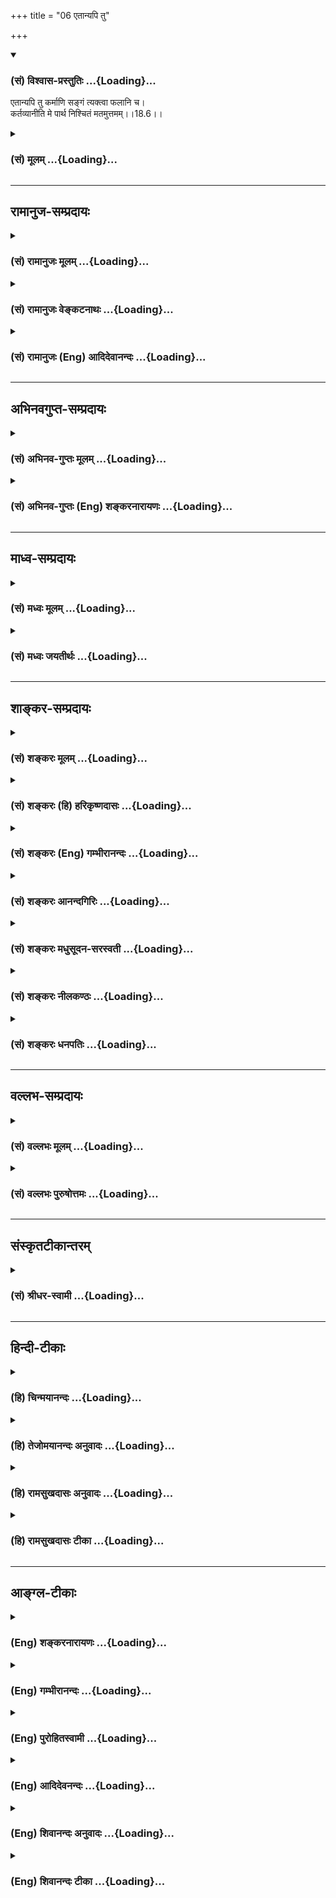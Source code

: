 +++
title = "06 एतान्यपि तु"

+++
<div class="js_include" newlevelforh1="3" title="(सं) विश्वास-प्रस्तुतिः" unfilled url="/purANam/mahAbhAratam/06-bhIShma-parva/02-bhagavad-gItA-parva/saMskRtam/vishvAsa-prastutiH/18_moxa-saMnyAsa-yogaH/06_etAnyapi_tu.md">
<details open><summary><h3>(सं) विश्वास-प्रस्तुतिः ...{Loading}...</h3></summary>

एतान्यपि तु कर्माणि सङ्गं त्यक्त्वा फलानि च।  
कर्तव्यानीति मे पार्थ निश्चितं मतमुत्तमम्।।18.6।।
</details>
</div>
<div class="js_include collapsed" newlevelforh1="3" title="(सं) मूलम्" unfilled url="/purANam/mahAbhAratam/06-bhIShma-parva/02-bhagavad-gItA-parva/saMskRtam/mUlam/18_moxa-saMnyAsa-yogaH/06_etAnyapi_tu.md">
<details><summary><h3>(सं) मूलम् ...{Loading}...</h3></summary>

एतान्यपि तु कर्माणि सङ्गं त्यक्त्वा फलानि च।  
कर्तव्यानीति मे पार्थ निश्चितं मतमुत्तमम्।।18.6।।
</details>
</div>


_________________
## रामानुज-सम्प्रदायः
<div class="js_include collapsed" newlevelforh1="3" title="(सं) रामानुजः मूलम्" unfilled url="/purANam/mahAbhAratam/06-bhIShma-parva/02-bhagavad-gItA-parva/saMskRtam/rAmAnujaH/mUlam/18_moxa-saMnyAsa-yogaH/06_etAnyapi_tu.md">
<details><summary><h3>(सं) रामानुजः मूलम् ...{Loading}...</h3></summary>

।।18.6।। यस्मात् मनीषिणां यज्ञदानतपःप्रभृतीनि पावनानि; तस्माद् उपासनवद्
**एतानि अपि** यज्ञादीनि **कर्माणि** मदाराधनरूपाणि **सङ्गं** कर्मणि ममतां
**फलानि च त्यक्त्वा** अहरह आप्रयाणाद् उपासननिर्वृत्तये मुमुक्षुणा
**कर्तव्यानि इति** मम **निश्चितम् उत्तमं मतम्।**

</details>
</div>
<div class="js_include collapsed" newlevelforh1="3" title="(सं) रामानुजः वेङ्कटनाथः" unfilled url="/purANam/mahAbhAratam/06-bhIShma-parva/02-bhagavad-gItA-parva/saMskRtam/rAmAnujaH/venkaTanAthaH/18_moxa-saMnyAsa-yogaH/06_etAnyapi_tu.md">
<details><summary><h3>(सं) रामानुजः वेङ्कटनाथः ...{Loading}...</h3></summary>

  
  
।।18.6।। एवं पावनत्वोक्त्यात्याज्यं दोषवत् \[18।3\] इति पक्षः
प्रतिक्षिप्तः। निश्चयं श्रृणु \[18।4\] इत्यादिनोक्त एवार्थःएतान्यपि इति
श्लोकेन निर्दोषत्वाध्यवसायार्थं निगमनात्मना दृढीक्रियत इत्यपुनरुक्तिः।
हेतुसाध्यभावेन पूर्वोत्तरग्रन्थौ सङ्गमयतियस्मादिति।
मनीषिशब्दसूचितोपासनसमानयोगक्षेमताद्योतनाय अपिशब्द इत्याह --
उपासनवदेतान्यपीति। परमात्मप्रीतिद्वारा कर्मणां
पावनत्वादिसिद्ध्यर्थमाहमदाराधनरूपाणीति। सङ्गशब्दस्य फलत्यागोक्त्या
पुनरुक्तिं परिहरतिकर्मणि ममतामिति। निश्चितमिति -- नात्र पुनस्त्वया
संशयितव्यमिति भावः। उत्तममिति -- असर्वज्ञानामन्येषामेतद्विरुद्धं
स्वरूपत्यागादिमतं सर्वमधमत्वादनादरणीयमिति भावः।  
  

</details>
</div>
<div class="js_include collapsed" newlevelforh1="3" title="(सं) रामानुजः (Eng) आदिदेवानन्दः" unfilled url="/purANam/mahAbhAratam/06-bhIShma-parva/02-bhagavad-gItA-parva/saMskRtam/rAmAnujaH/english/AdidevAnandaH/18_moxa-saMnyAsa-yogaH/06_etAnyapi_tu.md">
<details><summary><h3>(सं) रामानुजः (Eng) आदिदेवानन्दः ...{Loading}...</h3></summary>

18.6 Since sacrifices, gifts, austerities etc., are the means for the
purification of the wise, therefore, it is My decided and final view
that they should be performed as a part of my worship until one's death,
renouncing attachment, viz., possessiveness towards actions and their
fruits.

</details>
</div>


_________________
## अभिनवगुप्त-सम्प्रदायः
<div class="js_include collapsed" newlevelforh1="3" title="(सं) अभिनव-गुप्तः मूलम्" unfilled url="/purANam/mahAbhAratam/06-bhIShma-parva/02-bhagavad-gItA-parva/saMskRtam/abhinava-guptaH/mUlam/18_moxa-saMnyAsa-yogaH/06_etAnyapi_tu.md">
<details><summary><h3>(सं) अभिनव-गुप्तः मूलम् ...{Loading}...</h3></summary>

।।18.4 -- 18.11।। तदत्रैव विशेषनिर्णयाय मतान्युपन्यस्यति -- त्याज्यमिति।
दोषवत् हिंसादिमत्त्वात् +++(S हिंसादित्त्वात ;N हिंसादिसत्त्वात् )+++
पापयुक्तम्। तत् कर्म,+++(S;;N substitutes फलं for कर्म )+++ त्याज्यम्; न
सर्वं शुभफलम् इति केचित् त्यागे विशेषं मन्यन्ते साङ्ख्यगृह्या इव। अन्ये
तु मीमांसककञ्चुकानुप्रविष्टाः +++(K मीमांसाकंचुक -- )+++ -- क्रत्वर्थोऽहि
शास्त्रादवगम्यते +++(S. IV; i; 2 )+++ इति। तथातस्माद्या वैदिकी हिंसा -- +++(SV.
I; i; 2; verse 23 )+++इत्यादिनयेन इतिकर्तव्यतांशभागिनी हिंसा +++(S;;N omit
हिंसा )+++ हिंसैव न भवति। न हिंस्यात् इति सामान्यशास्त्रस्य तत्र बाधनात्
श्येनाद्येव तु ( श्येन द्येव न तु ) हिंसा। फलांशे भावनायाश्च
प्रत्ययोऽनुविधायकः +++(SV; I; i; 2; verse 222 )+++ इति। अ \[ तोऽ \] न्यान्
हिंसादियोगिनोऽपि न त्यजेत्। शास्त्रैकशरणकार्याकार्यविभागाः पण्डिता इति
मन्यन्ते।।3।। निश्चयमित्यादि अभिधीयते इत्यन्तम्। तत्र त्वयं निश्चयः --
प्राग्लक्षितगुणस्वरूपवैचित्र्यात् त्यागस्यैव सत्त्वरजस्तमोमय्या
चित्तवृत्त्या क्रियमाणस्य तद्विशिष्टस्वभावावभासित \[ त्वात् \]
वस्तुस्थित्या त्यागो नाम परब्रह्मविदां +++(; N परमब्रह्म -- )+++
सिद्ध्यसिद्ध्यादिषु समतया रागद्वेषपरिहारेण फलप्रेप्साविरहेण (
फलप्रेक्षा) कर्मणां निर्वर्त्तनम्। अत एव आह -- राजसं तामसं च त्यागं
कृत्वा न कश्चित् ( न किंचित् ) \[ त्याग \] फलसंबन्धः; इति। सात्त्विकस्य
तु त्यागात् ( त्यागस्य )। शास्त्रार्थपालनात्मकं फलम्।
त्यक्तगुणग्रामग्रहस्य पुनर्मुनेः सत्यतः त्यागवाचो युक्तिरुपपत्तिमती।

</details>
</div>
<div class="js_include collapsed" newlevelforh1="3" title="(सं) अभिनव-गुप्तः (Eng) शङ्करनारायणः" unfilled url="/purANam/mahAbhAratam/06-bhIShma-parva/02-bhagavad-gItA-parva/saMskRtam/abhinava-guptaH/english/shankaranArAyaNaH/18_moxa-saMnyAsa-yogaH/06_etAnyapi_tu.md">
<details><summary><h3>(सं) अभिनव-गुप्तः (Eng) शङ्करनारायणः ...{Loading}...</h3></summary>

18.6 See Comment under 18.11

</details>
</div>


_________________
## माध्व-सम्प्रदायः
<div class="js_include collapsed" newlevelforh1="3" title="(सं) मध्वः मूलम्" unfilled url="/purANam/mahAbhAratam/06-bhIShma-parva/02-bhagavad-gItA-parva/saMskRtam/madhvaH/mUlam/18_moxa-saMnyAsa-yogaH/06_etAnyapi_tu.md">
<details><summary><h3>(सं) मध्वः मूलम् ...{Loading}...</h3></summary>

।।18.6।। Sri Madhvacharya did not comment on this sloka.,

</details>
</div>
<div class="js_include collapsed" newlevelforh1="3" title="(सं) मध्वः जयतीर्थः" unfilled url="/purANam/mahAbhAratam/06-bhIShma-parva/02-bhagavad-gItA-parva/saMskRtam/madhvaH/jayatIrthaH/18_moxa-saMnyAsa-yogaH/06_etAnyapi_tu.md">
<details><summary><h3>(सं) मध्वः जयतीर्थः ...{Loading}...</h3></summary>

।।18.6।। Sri Jayatirtha did not comment on this sloka.  
  

</details>
</div>


_________________
## शाङ्कर-सम्प्रदायः
<div class="js_include collapsed" newlevelforh1="3" title="(सं) शङ्करः मूलम्" unfilled url="/purANam/mahAbhAratam/06-bhIShma-parva/02-bhagavad-gItA-parva/saMskRtam/shankaraH/mUlam/18_moxa-saMnyAsa-yogaH/06_etAnyapi_tu.md">
<details><summary><h3>(सं) शङ्करः मूलम् ...{Loading}...</h3></summary>

।।18.6।। --,**एतान्यपि तु कर्माणि** यज्ञदानतपांसि पावनानि उक्तानि सङ्गम्
आसक्तिं तेषु **त्यक्त्वा फलानि च** तेषां परित्यज्य **कर्तव्यानि**
**इति** अनुष्ठेयानि इति **मे** मम **निश्चितं मतम् उत्तमम्**।।  
  
निश्चयं शृणु मे तत्र (गीता 18।4) इति प्रतिज्ञाय; पावनत्वं च हेतुम्
उक्त्वा; एतान्यपि कर्माणि कर्तव्यानि इत्येतत् निश्चितं मतमुत्तमम् इति
प्रतिज्ञातार्थोपसंहार एव; न अपूर्वार्थं वचनम्; एतान्यपि इति
प्रकृतसंनिकृष्टार्थत्वोपपत्तेः। सासङ्गस्य फलार्थिनः बन्धहेतवः एतान्यपि
कर्माणि मुमुक्षोः कर्तव्यानि इति अपिशब्दस्य अर्थः। न तु अन्यानि कर्माणि
अपेक्ष्य एतान्यपि इति उच्यते।।  
  
अन्ये तु वर्णयन्ति -- नित्यानां कर्मणां फलाभावात् सङ्गं त्यक्त्वा फलानि
च इति न उपपद्यते। अतः एतान्यपि इति यानि काम्यानि कर्माणि नित्येभ्यः
अन्यानि; एतानि अपि कर्तव्यानि; किमुत यज्ञदानतपांसि नित्यानि इति। तत्
असत्; नित्यानामपि कर्मणाम् इह फलवत्त्वस्य उपपादितत्वात् यज्ञो दानं
तपश्चैव पावनानि (गीता 18।5) इत्यादिना वचनेन। नित्यान्यपि कर्माणि
बन्धहेतुत्वाशङ्कया जिहासोः मुमुक्षोः कुतः काम्येषु प्रसङ्गः दूरेण ह्यवरं
कर्म (गीता 2।49) इति च निन्दितत्वात्; यज्ञार्थात् कर्मणोऽन्यत्र (गीता
3।9) इति च काम्यकर्मणां बन्धहेतुत्वस्य निश्चितत्वात्; त्रैगुण्यविषया
वेदाः (गीता 2।45) त्रैविद्या मां सोमपाः (गीता 9।19) क्षीणे पुण्ये
मर्त्यलोकं विशन्ति (गीता 9।21) इति च; दूरव्यवहितत्वाच्च; न काम्येषु
एतान्यपि इति व्यपदेशः।। तस्मात् अज्ञस्य अधिकृतस्य मुमुक्षोः --,

</details>
</div>
<div class="js_include collapsed" newlevelforh1="3" title="(सं) शङ्करः (हि) हरिकृष्णदासः" unfilled url="/purANam/mahAbhAratam/06-bhIShma-parva/02-bhagavad-gItA-parva/saMskRtam/shankaraH/hindI/harikRShNadAsaH/18_moxa-saMnyAsa-yogaH/06_etAnyapi_tu.md">
<details><summary><h3>(सं) शङ्करः (हि) हरिकृष्णदासः ...{Loading}...</h3></summary>

।।18.6।। जो पवित्र करनेवाले बतलाये गये हैं; ऐसे ये यज्ञ; दान और तपरूप
कर्म भी तद्विषयक आसक्ति और फलका त्याग करके ही किये जाने चाहिये; अर्थात्
आसक्ति और फलके त्यागपूर्वक ही इनका अनुष्ठान करना उचित है। यह मेरा निश्चय
किया हुआ उत्तम मत है। इस विषयमें मेरा निश्चय सुन इस प्रकार प्रतिज्ञा
करके और ( उनकी कर्तव्यतामें ) पावनत्वरूप हेतु बतलाकर जो ऐसा कहना है कि;
ये कर्म किये जाने चाहिये यह मेरा निश्चित उत्तम मत है यह प्रतिज्ञा किये
हुए विषयका उपसंहार ही है; किसी अपूर्व विषयका वर्णन नहीं है क्योंकि एतानि
शब्दका आशय प्रकरणमें अत्यन्त निकटवर्ती विषयको ही लक्ष्य कराना होता है।
आसक्तियुक्त और फलेच्छुक मनुष्योंके लिये यद्यपि ये ( यज्ञ; दान और तपरूप )
कर्म बन्धनके कारण हैं; तो भी मुमुक्षुको ( फलआसक्तिसे रहित होकर ) करने
चाहिये; यही अपि शब्दका अभिप्राय है। यहाँ,( यज्ञ; दान और तपसे अतिरिक्त )
अन्य ( काम्य ) कर्मोंको लक्ष्य करके एतानि के साथ अपि शब्दका,प्रयोग नहीं
है। कुछ अन्य टीकाकार कहते हैं कि नित्यकर्मोंके फलका अभाव होनेके कारण
उनको फल और आसक्ति छोड़कर कर्तव्य बतलाना नहीं बन सकता; ( अतः ) एतान्यपि
इस पदका अभिप्राय यह है कि जो नित्यकर्मोंसे अतिरिक्त काम्य कर्म है वे भी
करने चाहिये; फिर यज्ञ; दान और तपरूप नित्यकर्मोंके विषयमें तो कहना ही
क्या है। यह अर्थ ( करना ) ठीक नहीं क्योंकि यज्ञो दानं तपश्चैव पावनानि
इत्यादि वचनोंसे नित्यकर्मोंका भी फल होता है यह सिद्ध किया गया है।
नित्यकर्मोंको भी बन्धनकारक होनेकी आशङ्कासे छोड़नेकी इच्छा रखनेवाले
मुमुक्षुकी प्रवृत्ति काम्यकर्मोंमें कैसे हो सकती है इसके सिवा सकाम कर्म
अत्यन्त निकृष्ट हैं इस कथनमें काम्यकर्मोंकी निन्दा की जानेके कारण
और,यथार्थ कर्मके अतिरिक्त अन्य कर्म बन्धन कारक हैं इस कथनसे काम्यकर्म
बन्धनकारक माने जानेके कारण; एवं वेद त्रिगुणात्मक (संसार) को विषय
करनेवाले हैं तीनों वेदोंको जाननेवाले सोमरस पीनेवाले पुण्य क्षीण होनेपर
मृत्युलोकमें आ जाते हैं ऐसा कहा जानेके कारण और साथ ही काम्यकर्मोंका विषय
बहुत दूर व्यवधानयुक्त होनेके कारण भी ( यह सिद्ध होता है कि ) एतान्यपि यह
कथन काम्यकर्मोंके विषयमें नहीं है।

</details>
</div>
<div class="js_include collapsed" newlevelforh1="3" title="(सं) शङ्करः (Eng) गम्भीरानन्दः" unfilled url="/purANam/mahAbhAratam/06-bhIShma-parva/02-bhagavad-gItA-parva/saMskRtam/shankaraH/english/gambhIrAnandaH/18_moxa-saMnyAsa-yogaH/06_etAnyapi_tu.md">
<details><summary><h3>(सं) शङ्करः (Eng) गम्भीरानन्दः ...{Loading}...</h3></summary>

18.6 Tu, but; api, even; etani, these; karmani, actions, viz sacrifice,
charity and austerity, which have been spoken of as purifiers;
kartavyani, have to be undertaken; tyaktva, by renouncing; sangam,
attachment to them; and by giving up (hankering for) their phalani,
results. Iti, this; is me, My; niscitam, firm; and uttamam, best; matam,
conculsion. Having promised, 'hear from Me the firm conclusion regarding
that (tyaga)' (4) and also adduced the reason that they are purifiers,
the utterance, 'Even these actions have to be performed. This is the
firm and best conclusion', is only by way of concluding the promised
subject-matter; this sentence does not introduce a fresh topic. For it
stands to reason that the phrase 'even these' refers to some immediate
topic under discussion. The implication of the word api (even) is: 'Even
these acts, which are causes of bondage to one who has attachment and
who hankers after their results, have to be undertaken by a seeker of
Liberation.' But the phrase 'even these' is not used in relation to
other acts. Others explain (thus): Since the nityakarmas have no
results, therefore (in their case) it is illogical to say, 'by giving up
attachment and (hankering for their) results'. The meaning of the phrase
etani api (even these) is that, 'even these rites and duties, which are
undertaken for desired results and are different from the nityakarmas,
have to be undertaken. What to speak of the nityakarmas like sacrifice,
charity and austerity!' (Reply:) This is wrong since it has been
established by the text, 'sacrifice, charity and austerity are verily
the purifiers,' that even the nityakarmas have results. For a seeker of
Liberation who wants to give up even the nityakarmas from fear of their
being causes of bondage, how can there be any association with actions
done for desired results; Moreover, the phrase etani api cannot apply to
actions done for desired results (kamyakarmas), since they have been
denigrated in, '৷৷.indeed, actions is ite inferior' (2.49), and in,
'৷৷.by actions other than that action meant for God' (3.9), and since,
on the strength of the texts \[Which support the two earlier
arguments.\], 'the Vedas have the three alities as their object' (2.45),
'Those who are versed in the Vedas, who are drinkers of Soma,৷৷.(pray
for the heavenly goal by worshipping) Me' (9.20), and 'they enter into
the human world on the exhaustion of their merit' (9.21), it has been
definitely stated that actions done for desired results are causes of
bondage; and also because they are far removed from the context.

</details>
</div>
<div class="js_include collapsed" newlevelforh1="3" title="(सं) शङ्करः आनन्दगिरिः" unfilled url="/purANam/mahAbhAratam/06-bhIShma-parva/02-bhagavad-gItA-parva/saMskRtam/shankaraH/AnandagiriH/18_moxa-saMnyAsa-yogaH/06_etAnyapi_tu.md">
<details><summary><h3>(सं) शङ्करः आनन्दगिरिः ...{Loading}...</h3></summary>

।।18.6।। प्रतिज्ञातमर्थमुपसंहरति -- **एतान्यपीति।** उपसंहारश्लोकाक्षराणि
व्याकरोति -- **एतानीत्यादिना।** अक्षरार्थमुक्त्वा तात्पर्यार्थमाह --
**निश्चयमिति।** प्रकृतार्थोपसंहारे गमकमाह -- **एतान्यपीति।** अपिशब्दस्य
विवक्षितमर्थं दर्शयति -- **सासङ्गस्येति।** व्यावर्त्यं कीर्तयति --
**नत्विति।** एतान्यपीत्यादिवाक्यं न नित्यकर्मविषयमिति मतमुपन्यस्यति --
**अन्य इति।** न चेदिदं नित्यकर्मविषयं किंविषयं तर्हीत्याशङ्क्य
वाक्यमवतार्य व्याकरोति -- **एतानीत्यादिना।** नित्यानामफलत्वमुपेत्य
यच्चोद्यं तदयुक्तमिति दूषयति -- **तदसदिति।** यत्तु काम्यान्यपि
कर्तव्यानीति तन्निरस्यति -- **नित्यान्यपीति।** किञ्च काम्यानां भगवता
निन्दितत्वान्न तेषु मुमुक्षोरनुष्ठानमित्याह -- **दूरेणेति।** किञ्च
मुमुक्षोरपेक्षितमोक्षापेक्षया विरुद्धफलत्वात्काम्यकर्मणां न तेषु
तस्यानुष्ठानमित्याह -- **यज्ञार्थादिति।** काम्यानां बन्धहेतुत्वं
निश्चितमित्यत्रैव पूर्वोत्तरवाक्यानुकूल्यं दर्शयति -- **त्रैगुण्येति।**
किञ्च पूर्वश्लोके यज्ञादिनित्यकर्मणां प्रकृतत्वादेतच्छब्देन
संनिहितवाचिना परामर्शात्काम्यकर्मणां चकाम्यानां कर्मणाम् इति व्यवहितानां
संनिहितपरामर्शकैतच्छब्दाविषयत्वान्न काम्यकर्माण्येतान्यपीति
व्यपदेशमर्हतीत्याह -- **दूरेति।**

</details>
</div>
<div class="js_include collapsed" newlevelforh1="3" title="(सं) शङ्करः मधुसूदन-सरस्वती" unfilled url="/purANam/mahAbhAratam/06-bhIShma-parva/02-bhagavad-gItA-parva/saMskRtam/shankaraH/madhusUdana-sarasvatI/18_moxa-saMnyAsa-yogaH/06_etAnyapi_tu.md">
<details><summary><h3>(सं) शङ्करः मधुसूदन-सरस्वती ...{Loading}...</h3></summary>

।।18.6।। यदि यज्ञदानतपसामन्तःकरणशोधने सामर्थ्यमस्ति तर्हि फलाभिसन्धिना
कृतान्यपि तानि तच्छोधकानि भवष्यन्ति कृतं फलाभिसन्धित्यागेनेत्यत आह --
एतान्यपीति। तुशब्दः शङ्कानिराकरणार्थः। यद्यपि काम्यान्यपि शुद्धिमादधति
धर्मस्वाभाव्यात्तथापि सा तत्फलभोगोपयोगिन्येव न ज्ञानोपयोगिनी। तदुक्तं
वार्तिककृद्भिःकाम्येऽपि शुद्धिरस्त्येव भोगसिद्ध्यर्थमेव सा।
विड्वराहादिदेहेन न ह्यैन्द्रं भुज्यते फलं इति। ज्ञानोपयोगिनीं तु
शुद्धिमादधति यानि यानि यज्ञादीनि कर्माणि एतानि फलाभिसन्धिपूर्वकत्वेन
बन्धनहेतुभूतान्यपि मुमुक्षुभिः सङ्गमहमेवं करोमीति कर्तृत्वाभिनिवेशं
फलानि चाभिसन्धीयमानानि त्यक्त्वाऽन्तःकरणशुद्धये कर्तव्यानीति मे मम
निश्चितम्। अतएव हे पार्थ; कर्माधिकृतैः कर्माणि त्याज्यानि न त्याज्यानि
वेति द्वयोर्मतयोर्न त्याज्यानीति मम निश्चितं मतमुत्तमं श्रेष्ठम्।
यदुक्तं निश्चयं शृणु मे तत्रेति सोऽयं निश्चय
उपसंहृतःभगवत्पूज्यपादानामभिप्रायोऽयमीरितः। अनिष्णाततया भाष्ये दुरापो
मन्दबुद्धिभिः।

</details>
</div>
<div class="js_include collapsed" newlevelforh1="3" title="(सं) शङ्करः नीलकण्ठः" unfilled url="/purANam/mahAbhAratam/06-bhIShma-parva/02-bhagavad-gItA-parva/saMskRtam/shankaraH/nIlakaNThaH/18_moxa-saMnyAsa-yogaH/06_etAnyapi_tu.md">
<details><summary><h3>(सं) शङ्करः नीलकण्ठः ...{Loading}...</h3></summary>

।।18.6।। एवमत्यागपक्षमुक्त्वा औत्सुक्यात्प्रथमं स्वाभिमतं
त्यागात्यागसमुच्चयपक्षं दर्शयति -- **एतानीति।** तुशब्दः
पूर्वोपन्यस्तात्पक्षाद्वैलक्षण्यं दर्शयति। अपिशब्द एवशब्दार्थः। एतान्येव
कर्माणि यज्ञदानतपांसि संङ्गं त्यक्त्वा अहमेतेषां कर्ता मयावश्यमेतानि
कर्तव्यानीत्यभिमानं वयोवर्णाद्यध्यासनिमित्तं त्यक्त्वा एतैः कृतैरहं
स्वर्गं वा चित्तशुद्धिं वा ज्ञानं वा प्राप्स्यामीति फलानि च त्यक्त्वा;
चकारादेषामकरणे मम प्रत्यवायो भविष्यतीत्येतमप्यभिसन्धिं त्यक्त्वा
ब्रह्मनिष्ठेनेवासङ्गस्वभावेन पुरुषेण कर्तव्यानीति एवं प्रकारं मे मम मतम्
उत्तमं पूर्वमताच्छ्रेष्ठम्। तत्र हि कर्तृत्वाभिमानरूपेण सङ्गेन
प्रत्यवायोत्पादभयाच्च कर्मानुष्ठानं विहितम्। अत्र तु
तदभावादसङ्गत्वाद्यंशेन कर्मणां त्यागः स्वरूपेणात्याग इति भेदः।

</details>
</div>
<div class="js_include collapsed" newlevelforh1="3" title="(सं) शङ्करः धनपतिः" unfilled url="/purANam/mahAbhAratam/06-bhIShma-parva/02-bhagavad-gItA-parva/saMskRtam/shankaraH/dhanapatiH/18_moxa-saMnyAsa-yogaH/06_etAnyapi_tu.md">
<details><summary><h3>(सं) शङ्करः धनपतिः ...{Loading}...</h3></summary>

।।18.6।। प्रतिज्ञातमर्थपसंहरति। एतानि यज्ञदानतपांसि ससङ्गस्य फलार्थिनो
बन्धहेतवोऽपि कर्माणि मुमुक्षुभिः सङ्गं कर्तृत्वाभिनिवेशं फलानि च
त्यक्त्वा परित्यज्य चित्तशुद्ध्यर्थ कर्तव्यानीत्येतन्निश्चितं मम
परमेश्वरस्य वासुदेवस्य मतम्। यतो ममेदं निश्चितमत उत्तमं सर्वोत्कृष्टम्।
उत्तमत्वान्मम निश्चितमितिव वा। त्वया तु मत्संबन्धिना मदीयं निश्चितं
मतमेवोपादेयमिति सूचनाय संबोधनं पार्थेति। यत्तु अपिशब्द एवशब्दार्थ इति
भाष्यविरुद्धं अन्ये वर्णयन्ति तन्नादर्तव्यम्। सति संभवे
स्वार्थत्यागस्यान्याय्यत्वात्।

</details>
</div>


_________________
## वल्लभ-सम्प्रदायः
<div class="js_include collapsed" newlevelforh1="3" title="(सं) वल्लभः मूलम्" unfilled url="/purANam/mahAbhAratam/06-bhIShma-parva/02-bhagavad-gItA-parva/saMskRtam/vallabhaH/mUlam/18_moxa-saMnyAsa-yogaH/06_etAnyapi_tu.md">
<details><summary><h3>(सं) वल्लभः मूलम् ...{Loading}...</h3></summary>

।।18.6।। एवं ब्रह्मवादिनां कर्तव्यत्वे प्राप्तेऽपि तु परन्तु सङ्गं
स्वकर्तृत्वाभिनिवेशं गुणमयरोचनार्थानि फलानि चोक्तविधया त्यक्त्वा
कर्तव्यानीति विचक्षणाभिमतं निश्चितं मे मतम्। उत्तमं
चैतत्सर्वमतेष्वित्याह उत्तममिति।  
  

</details>
</div>
<div class="js_include collapsed" newlevelforh1="3" title="(सं) वल्लभः पुरुषोत्तमः" unfilled url="/purANam/mahAbhAratam/06-bhIShma-parva/02-bhagavad-gItA-parva/saMskRtam/vallabhaH/puruShottamaH/18_moxa-saMnyAsa-yogaH/06_etAnyapi_tu.md">
<details><summary><h3>(सं) वल्लभः पुरुषोत्तमः ...{Loading}...</h3></summary>

  
  
।।18.6।। यथा कृतानि पावनानि भवन्ति तथाऽऽह -- एतानीति। तु पुनः
पावनार्थकान्यपि एतानि यज्ञादीनि कर्माणि -- सङ्गं तदभिनिवेशं; च पुनः
फलानि स्वर्गसुखादीनि (त्यक्त्वा) मदाज्ञात्वेन कर्त्तव्यानि इति मे
निश्चितं पूर्वोक्तमतेषु उत्तमं मतम्।  
  

</details>
</div>


_________________
## संस्कृतटीकान्तरम्
<div class="js_include collapsed" newlevelforh1="3" title="(सं) श्रीधर-स्वामी" unfilled url="/purANam/mahAbhAratam/06-bhIShma-parva/02-bhagavad-gItA-parva/saMskRtam/shrIdhara-svAmI/18_moxa-saMnyAsa-yogaH/06_etAnyapi_tu.md">
<details><summary><h3>(सं) श्रीधर-स्वामी ...{Loading}...</h3></summary>

।।18.6।। येन प्रकारेण कृतान्येतानि पावनानि भवन्ति तं प्रकारं दर्शयन्नाह
**-- एतानीति।** यानि यज्ञादिकर्माणि मया पावनानीत्युक्तं एतान्येव
कर्तव्यानि। कथम्। सङ्गं कर्तृत्वाभिनिवेशं त्यक्त्वा केवलमीश्वराराधनतया
कर्तव्यानीति फलानि च त्यक्त्वा कर्तव्यानीति च निश्चितं मे मम मतम्। अत
एवोत्तमम्।

</details>
</div>


_________________
## हिन्दी-टीकाः
<div class="js_include collapsed" newlevelforh1="3" title="(हि) चिन्मयानन्दः" unfilled url="/purANam/mahAbhAratam/06-bhIShma-parva/02-bhagavad-gItA-parva/hindI/chinmayAnandaH/18_moxa-saMnyAsa-yogaH/06_etAnyapi_tu.md">
<details><summary><h3>(हि) चिन्मयानन्दः ...{Loading}...</h3></summary>

।।18.6।। इन यज्ञ; दान और तपरूप कर्मों का भी पालन करना चाहिए। सम्पूर्ण
गीता में संग अर्थात् आसक्ति शब्द का प्रयोग अनेक स्थलों पर हुआ है; जिसका
अपना एक विशेष अर्थ है। यह शब्द; कर्तृत्वाभिमानी जीव का अपने कर्मफल के
साथ संबंध बताने वाला है। उदाहरणार्थ; नव विवाहित दम्पत्ति को पुत्र की
इच्छा होती है। यह सामान्य इच्छा है। परन्तु; यदि वे कहें; हमें पुत्र ही
चाहिए; पुत्री नहीं; तो उनका यह आग्रह संग या आसक्ति है। ऐसा आग्रह रखना
अविवेक का ही लक्षण है। आसक्ति से अभिभूत पुरुष अपने इष्टफल को प्राप्त करने
में अविवेकपूर्ण या आत्मघातक चिन्ताओं से ग्रस्त हो जाता है। फल प्राप्ति
के पूर्व ही उसके विषय में चिन्ता और व्याकुलता होने से मनुष्य की
कार्यकुशलता समाप्तप्राय हो जाती है। इसलिए भगवान् का उपदेश है कि यज्ञादिक
कर्म भी फलासक्ति के बिना करने चाहिए। यह भगवान् श्रीकृष्ण का अपना मत है।
इसका अर्थ यह नहीं हुआ कि उनका यह सर्वथा मौलिक मत है। वेदों में भी
निष्काम कर्म के सिद्धांत का प्रतिपादन किया गया है। कर्मयोग के जीवन को
अपनाने से अन्तकरण की शुद्धि के द्वारा मनुष्य अपने नित्य शुद्धबुद्ध मुक्त
स्वरूप का साक्षात्कार कर सकता है। भगवान् श्रीकृष्ण अर्जुन को स्नेहपूर्वक
पार्थ कहकर सम्बोधित करते हैं; जो निकट का संबंध बताने वाला नाम है। भगवान्
चाहते हैं कि अर्जुन इसी जीवन पद्धति का,अवलम्बन करे। यज्ञादि कर्मों की
कर्तव्यता को दर्शाने के पश्चात्; भगवान् आगे कहते हैं

</details>
</div>
<div class="js_include collapsed" newlevelforh1="3" title="(हि) तेजोमयानन्दः अनुवादः" unfilled url="/purANam/mahAbhAratam/06-bhIShma-parva/02-bhagavad-gItA-parva/hindI/tejomayAnandaH/anuvAdaH/18_moxa-saMnyAsa-yogaH/06_etAnyapi_tu.md">
<details><summary><h3>(हि) तेजोमयानन्दः अनुवादः ...{Loading}...</h3></summary>

।।18.6।। हे पार्थ ! इन कर्मों को भी, फल और आसक्ति को त्यागकर करना चाहिए,
यह मेरा निश्चय किया हुआ उत्तम मत है।।

</details>
</div>
<div class="js_include collapsed" newlevelforh1="3" title="(हि) रामसुखदासः अनुवादः" unfilled url="/purANam/mahAbhAratam/06-bhIShma-parva/02-bhagavad-gItA-parva/hindI/rAmasukhadAsaH/anuvAdaH/18_moxa-saMnyAsa-yogaH/06_etAnyapi_tu.md">
<details><summary><h3>(हि) रामसुखदासः अनुवादः ...{Loading}...</h3></summary>

।।18.6।। हे पार्थ ! (पूर्वोक्त यज्ञ, दान और तप -- ) इन कर्मोंको तथा दूसरे
भी कर्मोंको आसक्ति और फलोंका त्याग करके करना चाहिये -- यह मेरा निश्चित
किया हुआ उत्तम मत है।

</details>
</div>
<div class="js_include collapsed" newlevelforh1="3" title="(हि) रामसुखदासः टीका" unfilled url="/purANam/mahAbhAratam/06-bhIShma-parva/02-bhagavad-gItA-parva/hindI/rAmasukhadAsaH/TIkA/18_moxa-saMnyAsa-yogaH/06_etAnyapi_tu.md">
<details><summary><h3>(हि) रामसुखदासः टीका ...{Loading}...</h3></summary>

।।18.6।।***व्याख्या --***  **एतान्यपि तु कर्माणि ৷৷. निश्चितं
मतमुत्तमम् --** यहाँ **एतानि** पदसे पूर्वश्लोकमें कहे यज्ञ; दान और तपरूप
कर्मोंकी तथा **अपि** पदसे शास्त्रविहित पठनपाठन; खेतीव्यापार आदि
जीविकासम्बन्धी कर्म शास्त्रकी मर्यादाके अनुसार खानापीना; उठनाबैठना;
सोनाजागना आदि शारीरिक कर्म और परिस्थितिके अनुसार सामने आये अवश्य
कर्तव्यकर्म -- इन सभी कर्मोंको लेना चाहिये। इन समस्त कर्मोंको आसक्ति और
फलेच्छाका त्याग करके जरूर करना चाहिये। अपनी कामना; ममता और आसक्तिका
त्याग करके कर्मोंको केवल प्राणिमात्रके हितके लिये करनेसे कर्मोंका प्रवाह
संसारके लिये और योग अपने लिये हो जाता है। परन्तु कर्मोंको अपने लिये
करनेसे कर्म बन्धनकारक हो जाते हैं -- अपने व्यक्तित्वको नष्ट नहीं होने
देते।  
  
गीतामें कहीं सङ्ग(आसक्ति) के त्यागकी बात आती है और कहीं कर्मोंके फलके
त्यागकी बात आती है। इस श्लोकमें सङ्ग और फल -- दोनोंके त्यागकी बात आयी
है। इसका तात्पर्य यह है कि गीतामें जहाँ सङ्गके त्यागकी बात कही है; वहाँ
उसके साथ फलके त्यागकी बात भी समझ लेनी चाहिये और जहाँ फलके त्यागकी बात
कही है; वहाँ उसके साथ सङ्गके त्यागकी बात भी समझ लेनी चाहिये। यहाँ
अर्जुनने त्यागके तत्त्वकी बात पूछी है अतः भगवान्ने त्यागका यह तत्त्व
बताया है कि सङ्ग (आसक्ति) और फल -- दोनोंका ही त्याग करना चाहिये; जिससे
साधकको यह जानकारी स्पष्ट हो जाय कि आसक्ति न तो कर्ममें रहनी चाहिये और न
फलमें ही रहनी चाहिये। आसक्ति न रहनेसे मन; बुद्धि; इन्द्रियाँ; शरीर आदि
कर्म करनेके औजारों(करणों)में तथा प्राप्त वस्तुओँमें ममता नहीं रहती (गीता
5। 11)।  
  
सङ्ग (आसक्ति या सम्बन्ध) सूक्ष्म होता है और फलेच्छा स्थूल होती है। सङ्ग
या आसक्तिकी सूक्ष्मता वहाँतक है; जहाँ चेतनस्वरूपने नाशवान्के साथ सम्बन्ध
जोड़ा है। वहीँसे आसक्ति पैदा होती है; जिससे जन्ममरण आदि सब अनर्थ होते --
**कारणं गुणसङ्गोऽस्य सदसद्योनिजन्मसु** (गीता 13। 21)। आसक्तिका त्याग
करनेसे नाशवान्के साथ जोड़े हुए सम्बन्धका विच्छेद हो जाता है और
स्वतःस्वाभाविक रहनेवाली असङ्गताका अनुभव हो जाता है। इस विषयमें एक और बात
समझनेकी है कि कई दार्शनिक इस नाशवान् संसारको असत् मानते हैं क्योंकि यह
पहले भी नहीं था और पीछे भी नहीं रहेगा; इसलिये वर्तमानमें भी यह नहीं है
जैसे -- स्वप्न। कई दार्शनिकोंका यह मत है कि संसार परिवर्तनशील है; हरदम
बदलता रहता है; कभी एक रूप नहीं रहता जैसे -- अपना शरीर। कई यह मानते हैं
कि परिवर्तनशील होनेपर भी संसारका कभी अभाव नहीं होता; प्रत्युत तत्त्वसे
सदा रहता है जैसे -- जल (जल ही बर्फ; बादल; भाप और परमाणुरूपसे हो जाता है;
पर स्वरूपसे वह मिटता नहीं)। इस तरह अनेक मतभेद हैं किन्तु नाशवान् जडका
अपने अविनाशी चेतनस्वरूपके साथ कोई सम्बन्ध नहीं है; इसमें किसी भी
दार्शनिकका मतभेद नहीं है। **सङ्गं त्यक्त्वा** पदोंसे भगवान्ने उसी
सम्बन्धका त्याग कहा है। प्रकृति सत् है या असत् है अथवा सत्असत्से विलक्षण
है अनादिसान्त है या अनादिअनन्त है इस झगड़ेमें पड़कर साधकको अपना अमूल्य
समय खर्च नहीं करना चाहिये; प्रत्युत इस प्रकृतिसे तथा प्रकृतिके कार्य
शरीरसंसारसे अपना सम्बन्धविच्छेद करना चाहिये; जो कि स्वतः हो ही रहा है।
स्वतः होनेवाले सम्बन्धविच्छेदका केवल अनुभव करना है कि शरीर तो प्रतिक्षण
बदलता ही रहता है और स्वयं निर्विकाररूपसे सदा ज्योंकात्यों रहता है। अब
प्रश्न यह होता है कि फल क्या है प्रारब्धकर्मके अनुसार अभी हमें जो
परिस्थिति; वस्तु; देश; काल आदि प्राप्त हैं; वह सब कर्मोंका प्राप्त फल है
और भविष्यमें जो परिस्थिति; वस्तु आदि प्राप्त होनेवाली है; वह सब कर्मोंका
अप्राप्त फल है। प्राप्त तथा अप्राप्त फलमें आसक्ति रहनेके कारण ही
प्राप्तमें ममता और अप्राप्तकी कामना होती है। इसलिये भगवान्ने **त्यक्त्वा
फलानि च (टिप्पणी प₀ 873)** कहकर फलोंका त्याग करनेकी बात कही है। कर्मफलका
त्याग क्यों करना चाहिये क्योंकि कर्मफल हमारे साथ रहनेवाला है ही नहीं।
कारण यह है कि जिन कर्मोंसे फल बनता है; उन कर्मोंका आरम्भ और अन्त होता है
अतः उनका फल भी प्राप्त और नष्ट होनेवाला ही है। इसलिये कर्मफलका त्याग
करना है। फलके त्यागमें वस्तुतः फलकी आसक्तिका; कामनाका ही त्याग करना है।
वास्तवमें आसक्ति हमारे स्वरूपमें है नहीं; केवल मानी हुई है। दूसरी बात; जो
अपना स्वरूप होता है; उसका त्याग नहीं होता जैसे -- प्रज्वलित अग्नि उष्णता
और प्रकाशका त्याग नहीं कर सकती। जो चीज अपनी नहीं होती; उसका भी त्याग
नहीं होता जैसे -- संसारमें अनेक वस्तुएँ पड़ी हैं परन्तु उनका हम त्याग
करें -- ऐसा कहना भी नहीं बनता क्योंकि वे वस्तुएँ हमारी हैं ही नहीं।
इसलिये त्याग उसीका होता है; जो वास्तवमें अपना नहीं है; पर जिसको अपना मान
लिया है। ऐसे ही प्रकृति और प्रकृतिके कार्य शरीर आदि हमारे नहीं हैं; फिर
भी उनको हम अपना मानते हैं; तो इस अपनेपनकी मान्यताका ही त्याग करना है।
मनुष्यके सामने कर्तव्यरूपसे जो कर्म आ जाय; उसको फल और आसक्तिका त्याग
करके सावधानीके साथ तत्परतापूर्वक करना चाहिये -- **कर्तव्यानि।**
कर्मयोगमें विधिनिषेधको लेकर अमुक काम करना है और अमुक काम नहीं करना है --
ऐसा विचार तो करना ही है परन्तु अमुक काम ब़ड़ा है और अमुक काम छोटा है --
ऐसा विचार नहीं करना है। कारण कि जहाँ कर्म और उसके फलसे अपना कोई सम्बन्ध
ही नहीं है; वहाँ यह कर्म बड़ा है; यह कर्म छोटा है इस कर्मका फल बड़ा है;
इस कर्मका फल छोटा है -- ऐसा विचार हो ही नहीं सकता। कर्मका बड़ा या छोटा
होना फलकी इच्छाके कारण ही दीखता है; जब कि कर्मयोगमें फलेच्छाका त्याग
होता है। ,कर्म करना रागपूर्तिके लिये भी होता है और रागनिवृत्तिके लिये
भी। कर्मयोगी रागनिवृत्तिके लिये अर्थात् करनेका राग मिटानेके लिये ही
सम्पूर्ण कर्तव्यकर्म करता है -- **आरुरुक्षोर्मुनेर्योगं कर्म
कारणमुच्यते** (गीता 6। 3); **न कर्मणामनारम्भान्नैष्कर्म्यं
पुरुषोऽश्नुते** (गीता 3। 4)। अपने लिये कर्म करनेसे करनेका राग बढ़ता है।
इसलिये कर्मयोगी कोई भी कर्म अपने लिये नहीं करता; प्रत्युत केवल दूसरोंके
हितके लिये ही करता है। उसके स्थूलशरीरमें होनेवाली क्रिया; सूक्ष्मशरीरमें
होनेवाला परहितचिन्तन तथा कारणशरीरमें होनेवाली स्थिरता -- तीनों ही
दूसरोंके हितके लिये होती हैं; अपने लिये नहीं। इसलिये उसका करनेका राग
सुगमतासे मिट जाता है। परमात्मतत्त्वकी प्राप्तिमें संसारका राग ही बाधक
है। अतः राग मिटनेपर कर्मयोगीको परमात्मतत्त्वकी प्राप्ति अपनेआप हो जाती
है (गीता 4। 38)। कर्तव्य शब्दका अर्थ होता है -- जिसको हम कर सकते हैं तथा
जिसको जरूर करना चाहिये और जिसको करनेसे उद्देश्यकी सिद्धि जरूर होती है।
उद्देश्य वही कहलाता है; जो नित्यसिद्ध और अनुत्पन्न है अर्थात् जो अनादि
है और जिसका कभी विनाश नहीं होता। उस उद्देश्यकी सिद्धि मनुष्यजन्ममें ही
होती है और उसकी सिद्धिके लिये ही मनुष्यशरीर मिला है; न कि कर्मजन्य
परिस्थितिरूप सुखदुःख भोगनेके लिये। कर्मजन्य परिस्थिति वह होती है; जो
उत्पन्न और नष्ट होती हो। वह परिस्थिति तो मनुष्यके अलावा पशुपक्षी;
कीटपतङ्ग; वृक्षलता; नारकीयस्वर्गीय आदि योनियोंके प्राणियोंको भी मिलती
है; जहाँ कर्तव्यका कोई प्रश्न ही नहीं है और जहाँ उद्देश्यकी पूर्तिका
अधिकार भी नहीं है। भगवान्के द्वारा अपने मतको **निश्चितम्** कहनेका
तात्पर्य है कि इस मतमें सन्देहकी कोई गुंजाइश नहीं है; यह मत अटल है
अर्थात् यह किञ्चिन्मात्र भी इधरउधर नहीं हो सकता और **उत्तमम्** कहनेका
तात्पर्य है कि,इस मतमें शास्त्रीय दृष्टिसे कोई कमी नहीं है; प्रत्युत यह
पूर्णताको प्राप्त करानेवाला है।  
  
***सम्बन्ध --***  इसी अध्यायके चौथे श्लोकमें भगवान्ने तीन प्रकारके
त्यागकी बात कही थी। अब आगेके तीन श्लोकोंमें उसी त्रिविध त्यागका वर्णन
करते हैं।

</details>
</div>


_________________
## आङ्ग्ल-टीकाः
<div class="js_include collapsed" newlevelforh1="3" title="(Eng) शङ्करनारायणः" unfilled url="/purANam/mahAbhAratam/06-bhIShma-parva/02-bhagavad-gItA-parva/english/shankaranArAyaNaH/18_moxa-saMnyAsa-yogaH/06_etAnyapi_tu.md">
<details><summary><h3>(Eng) शङ्करनारायणः ...{Loading}...</h3></summary>

18.6. Even these actions too must be performed by relinishing attachment
and fruits : This is my considered best opinion, O son of Prtha !

</details>
</div>
<div class="js_include collapsed" newlevelforh1="3" title="(Eng) गम्भीरानन्दः" unfilled url="/purANam/mahAbhAratam/06-bhIShma-parva/02-bhagavad-gItA-parva/english/gambhIrAnandaH/18_moxa-saMnyAsa-yogaH/06_etAnyapi_tu.md">
<details><summary><h3>(Eng) गम्भीरानन्दः ...{Loading}...</h3></summary>

18.6 But even these actions have to be undertaken by renouncing
attachment and (hankering for) results. This is My firm and best
conclusion, O Parhta.

</details>
</div>
<div class="js_include collapsed" newlevelforh1="3" title="(Eng) पुरोहितस्वामी" unfilled url="/purANam/mahAbhAratam/06-bhIShma-parva/02-bhagavad-gItA-parva/english/purohitasvAmI/18_moxa-saMnyAsa-yogaH/06_etAnyapi_tu.md">
<details><summary><h3>(Eng) पुरोहितस्वामी ...{Loading}...</h3></summary>

18.6 But they should be done with detachment and without thought of
recompense. This is my final judgment.

</details>
</div>
<div class="js_include collapsed" newlevelforh1="3" title="(Eng) आदिदेवनन्दः" unfilled url="/purANam/mahAbhAratam/06-bhIShma-parva/02-bhagavad-gItA-parva/english/AdidevanandaH/18_moxa-saMnyAsa-yogaH/06_etAnyapi_tu.md">
<details><summary><h3>(Eng) आदिदेवनन्दः ...{Loading}...</h3></summary>

18.6 It is My decided and final view that even these acts should be
done, O Arjuna, with relinishment of attachment and the fruits thereof.

</details>
</div>
<div class="js_include collapsed" newlevelforh1="3" title="(Eng) शिवानन्दः अनुवादः" unfilled url="/purANam/mahAbhAratam/06-bhIShma-parva/02-bhagavad-gItA-parva/english/shivAnandaH/anuvAdaH/18_moxa-saMnyAsa-yogaH/06_etAnyapi_tu.md">
<details><summary><h3>(Eng) शिवानन्दः अनुवादः ...{Loading}...</h3></summary>

18.6 But even these actions should be performed leaving aside attachment
and the desire for rewards, O Arjuna; this is My certain and best
conviction.

</details>
</div>
<div class="js_include collapsed" newlevelforh1="3" title="(Eng) शिवानन्दः टीका" unfilled url="/purANam/mahAbhAratam/06-bhIShma-parva/02-bhagavad-gItA-parva/english/shivAnandaH/TIkA/18_moxa-saMnyAsa-yogaH/06_etAnyapi_tu.md">
<details><summary><h3>(Eng) शिवानन्दः टीका ...{Loading}...</h3></summary>

18.6 एतानि these; अपि even; तु but; कर्माणि actions; सङ्गम् attachment;
त्यक्त्वा leaving; फलानि fruits; च and; कर्तव्यानि should be performed;
इति thus; मे My; पार्थ O Arjuna; निश्चितम् certain; मतम् belief; उत्तमम्
best.Commentary This is a summary of the doctrine of Karma Yoga
enunciated before on several occasions. The fault of defect of Karma is
certainly not in the action itself; but in the expectation of reward and
attachment.Etani api Even these Sacrifice; charity and austerity also;
in the same way as other unselfish actions. Even these refers to acts of
sacrifice; charity and austerity. Actions that are performed in an
unselfish spirit without attachment and idea of agency; do not stand in
the way of your obtaining emancipation. When actions are done without
expectation of rewards; Rajas and Tamas are destroyed and the mind is
filled with Sattva or purity. Actions done with the spirit of
selflessness and with discrimination are instrumental in destroying the
bonds of Karma (the law of cause and effect).The Lord said Hear from Me
the conclusion or the final truth about renunciation (verse 4 above).
Then He said with all the force of His authority that acts of sacrifice;
charity and austerity should not be given up as they are purifiers of
the wise. Even these actions should be performed; etc.; is only the
conclusion of what the Lord has stated in verse 4.The word Api (even)
implies that the acts of sacrifice; charity and austerity should be done
by an aspirant although they bind one who has attachment to the actions
and a desire for their reward.Just as the seeds of trees can be rendered
barren by being scorched; so the aspirant burns the fruitbearing
tendency of Karma through the abandonment of the desire for the reward.

</details>
</div>
